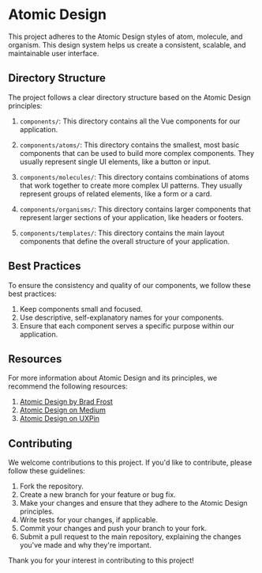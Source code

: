 # Atomic Design

This project adheres to the Atomic Design styles of atom, molecule, and organism. This design system helps us create a consistent, scalable, and maintainable user interface.

## Directory Structure

The project follows a clear directory structure based on the Atomic Design principles:

1. `components/`: This directory contains all the Vue components for our application.

2. `components/atoms/`: This directory contains the smallest, most basic components that can be used to build more complex components. They usually represent single UI elements, like a button or input.

3. `components/molecules/`: This directory contains combinations of atoms that work together to create more complex UI patterns. They usually represent groups of related elements, like a form or a card.

4. `components/organisms/`: This directory contains larger components that represent larger sections of your application, like headers or footers.

5. `components/templates/`: This directory contains the main layout components that define the overall structure of your application.

## Best Practices

To ensure the consistency and quality of our components, we follow these best practices:

1. Keep components small and focused.
2. Use descriptive, self-explanatory names for your components.
3. Ensure that each component serves a specific purpose within our application.

## Resources

For more information about Atomic Design and its principles, we recommend the following resources:

1. [Atomic Design by Brad Frost](https://bradfrost.com/blog/web/atomic-web-design/)
2. [Atomic Design on Medium](https://medium.com/tag/atomic-design)
3. [Atomic Design on UXPin](https://www.uxpin.com/studio/artboard/11333-atomic-design-principles)

## Contributing

We welcome contributions to this project. If you'd like to contribute, please follow these guidelines:

1. Fork the repository.
2. Create a new branch for your feature or bug fix.
3. Make your changes and ensure that they adhere to the Atomic Design principles.
4. Write tests for your changes, if applicable.
5. Commit your changes and push your branch to your fork.
6. Submit a pull request to the main repository, explaining the changes you've made and why they're important.

Thank you for your interest in contributing to this project!
